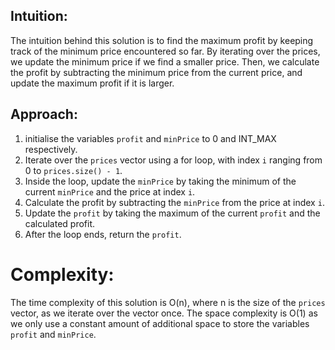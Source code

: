 ## Intuition:
The intuition behind this solution is to find the maximum profit by keeping track of the minimum price encountered so far. By iterating over the prices, we update the minimum price if we find a smaller price. Then, we calculate the profit by subtracting the minimum price from the current price, and update the maximum profit if it is larger.

## Approach:
1. initialise the variables `profit` and `minPrice` to 0 and INT_MAX respectively.
2. Iterate over the `prices` vector using a for loop, with index `i` ranging from 0 to `prices.size() - 1`.
3. Inside the loop, update the `minPrice` by taking the minimum of the current `minPrice` and the price at index `i`.
4. Calculate the profit by subtracting the `minPrice` from the price at index `i`.
5. Update the `profit` by taking the maximum of the current `profit` and the calculated profit.
6. After the loop ends, return the `profit`.

# Complexity:
The time complexity of this solution is O(n), where n is the size of the `prices` vector, as we iterate over the vector once.
The space complexity is O(1) as we only use a constant amount of additional space to store the variables `profit` and `minPrice`.